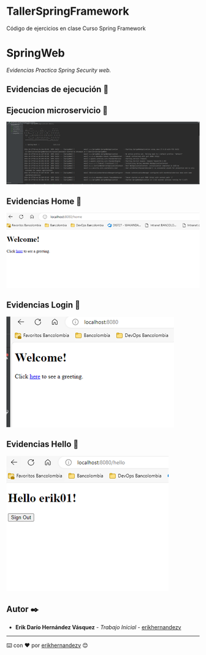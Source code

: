 # TallerSpringFramework
Código de ejercicios en clase Curso Spring Framework


# SpringWeb

_Evidencias Practica Spring Security web._

## Evidencias de ejecución 🚀

## Ejecucion microservicio 🚀
![img.png](RunService.png)

## Evidencias Home 🚀
![img.png](HomeService.png)

## Evidencias Login 🚀
![img.png](LoginService.png)

## Evidencias Hello 🚀
![img.png](HelloService.png)

## Autor ✒️

* **Erik Darío Hernández Vásquez** - *Trabajo Inicial* - [erikhernandezv]([https://github.com/erikhernandezv](https://github.com/erikhernandezv/TallerSpringFramework/tree/main/SprignWeb))


---
⌨️ con ❤️ por [erikhernandezv](https://github.com/erikhernandezv) 😊
